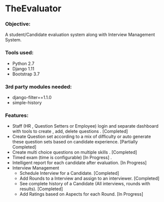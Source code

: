 # TheEvaluator

 ### Objective:

 A student/Candidate evaluation system along with Interview Management System.

### Tools used:

- Python 2.7
- Django 1.11
- Bootstrap 3.7

### 3rd party modules needed:

- django-filter==1.1.0
- simple-history

### Features:

- Staff (HR , Question Setters or Employee)  login and separate dashboard with tools to create , add, delete questions . [Completed]
- Create Question set according to a mix of difficulty or auto generate these question sets based on candidate experience. [Partially Completed]
- Create multi choice questions on multiple skills . [Completed]
- Timed exam (time is configurable) [In Progress] .
- Intelligent report for each candidate after evaluation. [In Progress]
- Interview Management
  - Schedule Interview for a Candidate. [Completed]
  - Add Rounds to a Interview and assign to an interviewer. [Completed]
  - See complete history of a Candidate (All interviews, rounds with results). [Completed]
  - Add Ratings based on Aspects for each Round. [In Progress]



